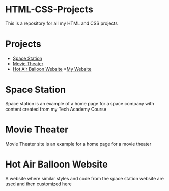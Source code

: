 # HTML-CSS-Projects
This is a repository for all my HTML and CSS projects

# Projects
* [Space Station](https://github.com/ksalvo15/HTML-CSS-Projects/blob/github_assignment/SpaceProject/Newindex.html)
* [Movie Theater](https://github.com/ksalvo15/HTML-CSS-Projects/blob/github_assignment/Website%20Assignment/Bootstrap.html)
* [Hot Air Balloon Website](https://github.com/ksalvo15/HTML-CSS-Projects/blob/github_assignment/Website%20Assignment/onepagewebsite.html)
*[My Website](https://ksalvo15.github.io/)

# Space Station
Space station is an example of a home page for a space company with content created from my Tech Academy Course

# Movie Theater
Movie Theater site is an example for a home page for a movie theater

# Hot Air Balloon Website
A website where similar styles and code from the space station website are used and then customized here 
